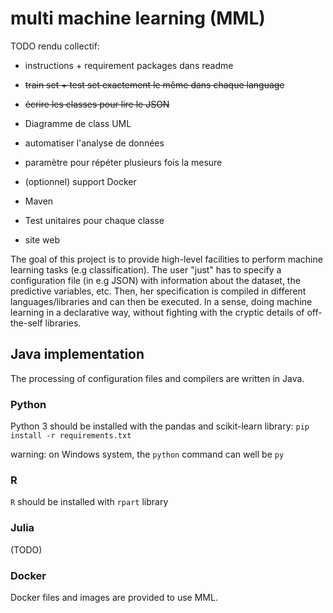 # multi machine learning (MML)

TODO rendu collectif:

- instructions + requirement packages dans readme 
- ~~train set + test set exactement le même dans chaque language~~
- ~~écrire les classes pour lire le JSON~~
- Diagramme de class UML
- automatiser l'analyse de données
- paramètre pour répéter plusieurs fois la mesure
- (optionnel) support Docker
- Maven
- Test unitaires pour chaque classe

- site web


The goal of this project is to provide high-level facilities to perform machine learning tasks (e.g classification).
The user "just" has to specify a configuration file (in e.g JSON) with information about the dataset, the predictive variables, etc. 
Then, her specification is compiled in different languages/libraries and can then be executed. 
In a sense, doing machine learning in a declarative way, without fighting with the cryptic details of off-the-self libraries. 

## Java implementation

The processing of configuration files and compilers are written in Java. 

### Python

Python 3 should be installed with the pandas and scikit-learn library: 
`pip install -r requirements.txt`

warning: on Windows system, the `python` command can well be `py` 

### R

`R` should be installed with `rpart` library

### Julia

(TODO)

### Docker 

Docker files and images are provided to use MML. 

